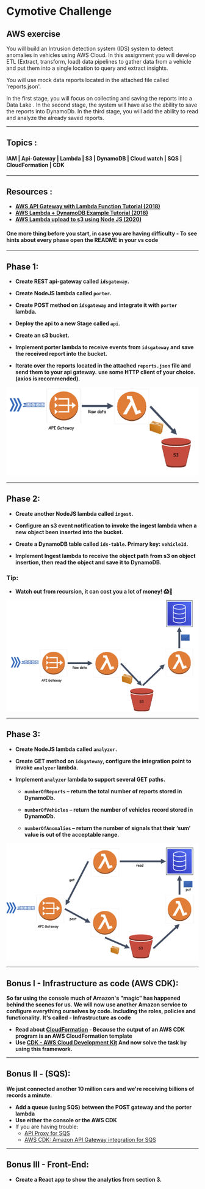 # Cymotive Challenge

## AWS exercise

You will build an Intrusion detection system (IDS) system to detect anomalies in vehicles using AWS Cloud. In this assignment you will develop ETL (Extract, transform, load) data pipelines to gather data from a vehicle and put them into a single location to query and extract insights.

You will use mock data reports located in the attached file called 'reports.json'.

In the first stage, you will focus on collecting and saving the reports into a Data Lake .
In the second stage, the system will have also the ability to save the reports into DynamoDb.
In the third stage, you will add the ability to read and analyze the already saved reports.

---

## Topics :

#### IAM | Api-Gateway | Lambda | S3 | DynamoDB | Cloud watch | SQS | CloudFormation | CDK

---

## Resources :

- **[AWS API Gateway with Lambda Function Tutorial (2018)](https://www.youtube.com/watch?v=RUXOLUCvJF0&list=PLaxxQQak6D_fPPkcKP1e75LvYEPipBNlw&index=1)**
- **[AWS Lambda + DynamoDB Example Tutorial (2018)](https://www.youtube.com/watch?v=usgK4KsdNWM&list=PLaxxQQak6D_fPPkcKP1e75LvYEPipBNlw&index=2)**
- **[AWS Lambda upload to s3 using Node JS (2020)](https://www.youtube.com/watch?v=Wnbw15Oue1k&t=177s)**

#### One more thing before you start, in case you are having difficulty - To see hints about every phase open the README in your vs code

---

## Phase 1:

- **Create REST api-gateway called `idsgateway`.**

- **Create NodeJS lambda called `porter`.**

- **Create POST method on `idsgateway` and integrate it with `porter` lambda.**

- **Deploy the api to a new Stage called `api`.**

- **Create an s3 bucket.**

- **Implement porter lambda to receive events from `idsgateway` and save the received report into the bucket.**

- **Iterate over the reports located in the attached `reports.json` file and send them to your api gateway.**
  **use some HTTP client of your choice. (axios is recommended).**

![Phase 1](./ReadMe.images/graph1.png)

<!--
Hints for Phase 1:
1 - Read about `AWS-SDK` !
2 - Granting appropriate permissions!
-->

---

## Phase 2:

- **Create another NodeJS lambda called `ingest`.**

- **Configure an s3 event notification to invoke the ingest lambda when a new object been inserted into the bucket.**

- **Create a DynamoDB table called `ids-table`. Primary key: `vehicleId`.**

- **Implement Ingest lambda to receive the object path from s3 on object insertion, then read the object and save it to DynamoDB.**

### Tip:

- **Watch out from recursion, it can cost you a lot of money! 😱💸**

![Phase 2](./ReadMe.images/graph2.png)

<!--
Hints for Phase 2:
1 - It is recommended to use `AWS.DynamoDB.DocumentClient` !
2 - Granting appropriate permissions!
-->

---

## Phase 3:

- **Create NodeJS lambda called `analyzer`.**

- **Create GET method on `idsgateway`, configure the integration point to invoke `analyzer` lambda.**

- **Implement `analyzer` lambda to support several GET paths.**

  - **`numberOfReports` – return the total number of reports stored in DynamoDb.**

  - **`numberOfVehicles` – return the number of vehicles record stored in DynamoDb.**

  - **`numberOfAnomalies` – return the number of signals that their ‘sum’ value is out of the acceptable range.**

![Phase 3](ReadMe.images/graph3.png)

<!--
Hints for Phase 3:
1 - For a change in the GATEWAY API to take effect, you need to remember to do a deploy.
2 - Pay attention to CORS - add to headers.
3 - When creating the various requests in the api gateway you need to create a RESOURCE and within it the methods-
   and note to mark proxy in the methods that are created.
4 - Read about : lambda-proxy-vs-lambda-integration -
    https://medium.com/@lakshmanLD/lambda-proxy-vs-lambda-integration-in-aws-api-gateway-3a9397af0e6d
-->

---

## Bonus I - Infrastructure as code (AWS CDK):

**So far using the console much of Amazon's "magic" has happened behind the scenes for us.**
**We will now use another Amazon service to configure everything ourselves by code. Including the roles, policies and functionality.**
**It's called - Infrastructure as code**

- **Read about [CloudFormation](https://aws.amazon.com/cloudformation/getting-started/) - Because the output of an AWS CDK program is an AWS CloudFormation template**
- **Use [CDK - AWS Cloud Development Kit](https://docs.aws.amazon.com/cdk/v2/guide/getting_started.html) And now solve the task by using this framework.**

---

## Bonus II - (SQS):

**We just connected another 10 million cars and we're receiving billions of records a minute.**

- **Add a queue (using SQS) between the POST gateway and the porter lambda**
- **Use either the console or the AWS CDK**
- If you are having trouble:
  - [API Proxy for SQS](https://medium.com/@pranaysankpal/aws-api-gateway-proxy-for-sqs-simple-queue-service-5b08fe18ce50)
  - [AWS CDK: Amazon API Gateway integration for SQS](https://sbstjn.com/blog/aws-cdk-api-gateway-service-integration-sqs/)

---

## Bonus III - Front-End:

- **Create a React app to show the analytics from section 3.**
